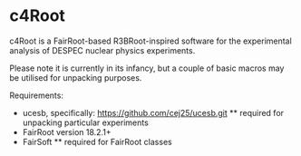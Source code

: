 # c4Root

c4Root is a FairRoot-based R3BRoot-inspired software for the experimental analysis of DESPEC nuclear physics experiments.

Please note it is currently in its infancy, but a couple of basic macros may be utilised for unpacking purposes. 

Requirements:
* ucesb, specifically: https://github.com/cej25/ucesb.git
** required for unpacking particular experiments
* FairRoot version 18.2.1+
* FairSoft
** required for FairRoot classes



